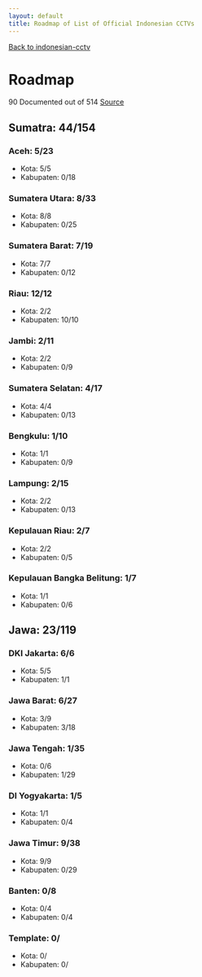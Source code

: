 ```yaml
---
layout: default
title: Roadmap of List of Official Indonesian CCTVs
---
```

[Back to indonesian-cctv](indonesian-cctv)
# Roadmap
90 Documented out of 514
[Source](https://id.wikipedia.org/wiki/Daftar_kabupaten_dan_kota_di_Indonesia)

## Sumatra: 44/154
### Aceh: 5/23
* Kota: 5/5
* Kabupaten: 0/18

### Sumatera Utara: 8/33
* Kota: 8/8
* Kabupaten: 0/25

### Sumatera Barat: 7/19
* Kota: 7/7
* Kabupaten: 0/12

### Riau: 12/12
* Kota: 2/2
* Kabupaten: 10/10

### Jambi: 2/11
* Kota: 2/2
* Kabupaten: 0/9

### Sumatera Selatan: 4/17
* Kota: 4/4
* Kabupaten: 0/13

### Bengkulu: 1/10
* Kota: 1/1
* Kabupaten: 0/9

### Lampung: 2/15
* Kota: 2/2
* Kabupaten: 0/13

### Kepulauan Riau: 2/7
* Kota: 2/2
* Kabupaten: 0/5

### Kepulauan Bangka Belitung: 1/7
* Kota: 1/1
* Kabupaten: 0/6

## Jawa: 23/119

### DKI Jakarta: 6/6
* Kota: 5/5
* Kabupaten: 1/1

### Jawa Barat: 6/27
* Kota: 3/9
* Kabupaten: 3/18

### Jawa Tengah: 1/35
* Kota: 0/6
* Kabupaten: 1/29

### DI Yogyakarta: 1/5
* Kota: 1/1
* Kabupaten: 0/4

### Jawa Timur: 9/38
* Kota: 9/9
* Kabupaten: 0/29

### Banten: 0/8
* Kota: 0/4
* Kabupaten: 0/4

### Template: 0/
* Kota: 0/
* Kabupaten: 0/